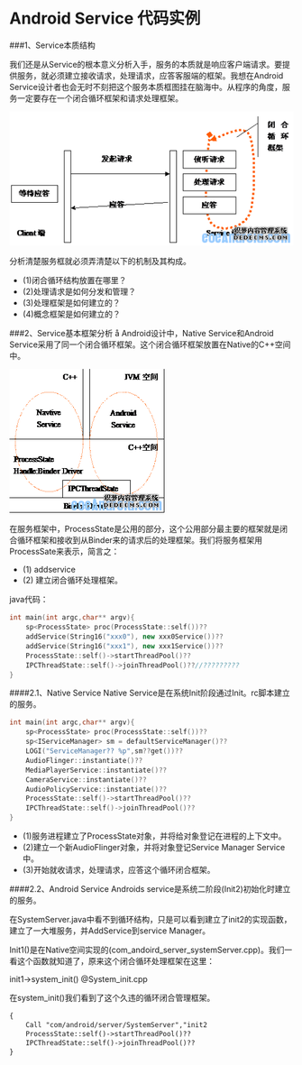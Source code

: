 # Android Service 代码实例

###1、Service本质结构

我们还是从Service的根本意义分析入手，服务的本质就是响应客户端请求。要提供服务，就必须建立接收请求，处理请求，应答客服端的框架。我想在Android Service设计者也会无时不刻把这个服务本质框图挂在脑海中。从程序的角度，服务一定要存在一个闭合循环框架和请求处理框架。

![](/imgs/a_b_sc_02.png)

分析清楚服务框就必须弄清楚以下的机制及其构成。

- (1)闭合循环结构放置在哪里？
- (2)处理请求是如何分发和管理？
- (3)处理框架是如何建立的？
- (4)概念框架是如何建立的？

###2、Service基本框架分析
å
Android设计中，Native Service和Android Service采用了同一个闭合循环框架。这个闭合循环框架放置在Native的C++空间中。

![](imgs/a_b_sc_003.png)

在服务框架中，ProcessState是公用的部分，这个公用部分最主要的框架就是闭合循环框架和接收到从Binder来的请求后的处理框架。我们将服务框架用ProcessSate来表示，简言之：

- (1) addservice
- (2) 建立闭合循环处理框架。

java代码：
```c++
int main(int argc,char** argv){
	sp<ProcessState> proc(ProcessState::self())??
	addService(String16("xxx0"), new xxx0Service())??
	addService(String16("xxx1"), new xxx1Service())??
	ProcessState::self()->startThreadPool()??
	IPCThreadState::self()->joinThreadPool()??//?????????
}
```
####2.1、Native Service
Native Service是在系统Init阶段通过Init。rc脚本建立的服务。
```c++
int main(int argc,char** argv){
	sp<ProcessState> proc(ProcessState::self())??
	sp<IServiceManager> sm = defaultServiceManager()??
	LOGI("ServiceManager?? %p",sm??get())??
	AudioFlinger::instantiate()??
	MediaPlayerService::instantiate()??
	CameraService::instantiate()??
	AudioPolicyService::instantiate()??
	ProcessState::self()->startThreadPool()??
	IPCThreadState::self()->joinThreadPool()??
}
```
- (1)服务进程建立了ProcessState对象，并将给对象登记在进程的上下文中。
- (2)建立一个新AudioFlinger对象，并将对象登记Service Manager Service中。
- (3)开始就收请求，处理请求，应答这个循环闭合框架。

####2.2、Android Service
Androids service是系统二阶段(Init2)初始化时建立的服务。

在SystemServer.java中看不到循环结构，只是可以看到建立了init2的实现函数，建立了一大堆服务，并AddService到service Manager。

Init1()是在Native空间实现的(com_andoird_server_systemServer.cpp)。我们一看这个函数就知道了，原来这个闭合循环处理框架在这里：

init1->system_init() @System_init.cpp

在system_init()我们看到了这个久违的循环闭合管理框架。
```
{
	Call "com/android/server/SystemServer","init2
	ProcessState::self()->startThreadPool()??
	IPCThreadState::self()->joinThreadPool()??
}
```